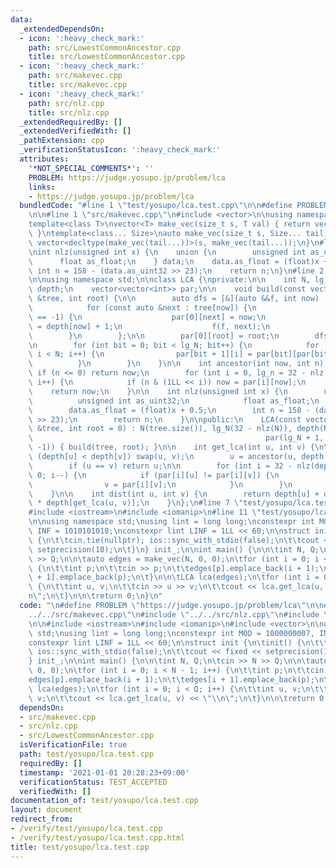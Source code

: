 ```yaml
---
data:
  _extendedDependsOn:
  - icon: ':heavy_check_mark:'
    path: src/LowestCommonAncestor.cpp
    title: src/LowestCommonAncestor.cpp
  - icon: ':heavy_check_mark:'
    path: src/makevec.cpp
    title: src/makevec.cpp
  - icon: ':heavy_check_mark:'
    path: src/nlz.cpp
    title: src/nlz.cpp
  _extendedRequiredBy: []
  _extendedVerifiedWith: []
  _pathExtension: cpp
  _verificationStatusIcon: ':heavy_check_mark:'
  attributes:
    '*NOT_SPECIAL_COMMENTS*': ''
    PROBLEM: https://judge.yosupo.jp/problem/lca
    links:
    - https://judge.yosupo.jp/problem/lca
  bundledCode: "#line 1 \"test/yosupo/lca.test.cpp\"\n\n#define PROBLEM \"https://judge.yosupo.jp/problem/lca\"\
    \n\n#line 1 \"src/makevec.cpp\"\n#include <vector>\n\nusing namespace std;\n\n\
    template<class T>\nvector<T> make_vec(size_t s, T val) { return vector<T>(s, val);\
    \ }\ntemplate<class... Size>\nauto make_vec(size_t s, Size... tail) {\n    return\
    \ vector<decltype(make_vec(tail...))>(s, make_vec(tail...));\n}\n#line 1 \"src/nlz.cpp\"\
    \nint nlz(unsigned int x) {\n    union {\n        unsigned int as_uint32;\n  \
    \      float as_float;\n    } data;\n    data.as_float = (float)x + 0.5;\n   \
    \ int n = 158 - (data.as_uint32 >> 23);\n    return n;\n}\n#line 2 \"src/LowestCommonAncestor.cpp\"\
    \n\nusing namespace std;\n\nclass LCA {\nprivate:\n\n    int N, lg_N;\n    vector<int>\
    \ depth;\n    vector<vector<int>> par;\n\n    void build(const vector<vector<int>>\
    \ &tree, int root) {\n\n        auto dfs = [&](auto &&f, int now) -> void {\n\
    \            for (const auto &next : tree[now]) {\n                if (par[0][next]\
    \ == -1) {\n                    par[0][next] = now;\n                    depth[next]\
    \ = depth[now] + 1;\n                    f(f, next);\n                }\n    \
    \        }\n        };\n\n        par[0][root] = root;\n        dfs(dfs, root);\n\
    \n        for (int bit = 0; bit < lg_N; bit++) {\n            for (int i = 0;\
    \ i < N; i++) {\n                par[bit + 1][i] = par[bit][par[bit][i]];\n  \
    \          }\n        }\n    }\n\n    int ancestor(int now, int n) {\n       \
    \ if (n <= 0) return now;\n        for (int i = 0, lg_n = 32 - nlz(n); i < lg_n;\
    \ i++) {\n            if (n & (1LL << i)) now = par[i][now];\n        }\n    \
    \    return now;\n    }\n\n    int nlz(unsigned int x) {\n        union {\n  \
    \          unsigned int as_uint32;\n            float as_float;\n        } data;\n\
    \        data.as_float = (float)x + 0.5;\n        int n = 158 - (data.as_uint32\
    \ >> 23);\n        return n;\n    }\n\npublic:\n    LCA(const vector<vector<int>>\
    \ &tree, int root = 0) : N(tree.size()), lg_N(32 - nlz(N)), depth(N),\n      \
    \                                                    par(lg_N + 1, vector<int>(N,\
    \ -1)) { build(tree, root); }\n\n    int get_lca(int u, int v) {\n\n        if\
    \ (depth[u] < depth[v]) swap(u, v);\n        u = ancestor(u, depth[u] - depth[v]);\n\
    \        if (u == v) return u;\n\n        for (int i = 32 - nlz(depth[u]); i >=\
    \ 0; i--) {\n            if (par[i][u] != par[i][v]) {\n                u = par[i][u];\n\
    \                v = par[i][v];\n            }\n        }\n        return par[0][u];\n\
    \    }\n\n    int dist(int u, int v) {\n        return depth[u] + depth[v] - 2\
    \ * depth[get_lca(u, v)];\n    }\n};\n#line 7 \"test/yosupo/lca.test.cpp\"\n\n\
    #include <iostream>\n#include <iomanip>\n#line 11 \"test/yosupo/lca.test.cpp\"\
    \n\nusing namespace std;\nusing lint = long long;\nconstexpr int MOD = 1000000007,\
    \ INF = 1010101010;\nconstexpr lint LINF = 1LL << 60;\n\nstruct init {\n\tinit()\
    \ {\n\t\tcin.tie(nullptr); ios::sync_with_stdio(false);\n\t\tcout << fixed <<\
    \ setprecision(10);\n\t}\n} init_;\n\nint main() {\n\n\tint N, Q;\n\tcin >> N\
    \ >> Q;\n\n\tauto edges = make_vec(N, 0, 0);\n\tfor (int i = 0; i < N - 1; i++)\
    \ {\n\t\tint p;\n\t\tcin >> p;\n\t\tedges[p].emplace_back(i + 1);\n\t\tedges[i\
    \ + 1].emplace_back(p);\n\t}\n\n\tLCA lca(edges);\n\tfor (int i = 0; i < Q; i++)\
    \ {\n\t\tint u, v;\n\t\tcin >> u >> v;\n\t\tcout << lca.get_lca(u, v) << \"\\\
    n\";\n\t}\n\n\treturn 0;\n}\n"
  code: "\n#define PROBLEM \"https://judge.yosupo.jp/problem/lca\"\n\n#include \"\
    ../../src/makevec.cpp\"\n#include \"../../src/nlz.cpp\"\n#include \"../../src/LowestCommonAncestor.cpp\"\
    \n\n#include <iostream>\n#include <iomanip>\n#include <vector>\n\nusing namespace\
    \ std;\nusing lint = long long;\nconstexpr int MOD = 1000000007, INF = 1010101010;\n\
    constexpr lint LINF = 1LL << 60;\n\nstruct init {\n\tinit() {\n\t\tcin.tie(nullptr);\
    \ ios::sync_with_stdio(false);\n\t\tcout << fixed << setprecision(10);\n\t}\n\
    } init_;\n\nint main() {\n\n\tint N, Q;\n\tcin >> N >> Q;\n\n\tauto edges = make_vec(N,\
    \ 0, 0);\n\tfor (int i = 0; i < N - 1; i++) {\n\t\tint p;\n\t\tcin >> p;\n\t\t\
    edges[p].emplace_back(i + 1);\n\t\tedges[i + 1].emplace_back(p);\n\t}\n\n\tLCA\
    \ lca(edges);\n\tfor (int i = 0; i < Q; i++) {\n\t\tint u, v;\n\t\tcin >> u >>\
    \ v;\n\t\tcout << lca.get_lca(u, v) << \"\\n\";\n\t}\n\n\treturn 0;\n}\n"
  dependsOn:
  - src/makevec.cpp
  - src/nlz.cpp
  - src/LowestCommonAncestor.cpp
  isVerificationFile: true
  path: test/yosupo/lca.test.cpp
  requiredBy: []
  timestamp: '2021-01-01 20:28:23+09:00'
  verificationStatus: TEST_ACCEPTED
  verifiedWith: []
documentation_of: test/yosupo/lca.test.cpp
layout: document
redirect_from:
- /verify/test/yosupo/lca.test.cpp
- /verify/test/yosupo/lca.test.cpp.html
title: test/yosupo/lca.test.cpp
---
```

